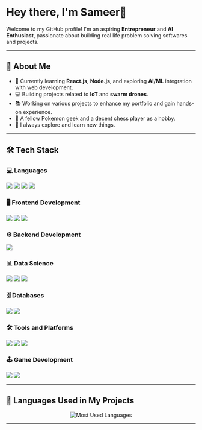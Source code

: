 # Hey there, I'm Sameer👋


Welcome to my GitHub profile! I'm an aspiring **Entrepreneur** and **AI Enthusiast**, passionate about building real life problem solving softwares and projects.

---

## 🚀 About Me  
- 🌱 Currently learning **React.js**, **Node.js**, and exploring **AI/ML** integration with web development.  
- 💻 Building projects related to **IoT** and **swarm drones**.  
- 📚 Working on various projects to enhance my portfolio and gain hands-on experience.  
- 🎨 A fellow Pokemon geek and a decent chess player as a hobby.  
- 🌟 I always explore and learn new things.  

---

## 🛠️ Tech Stack  

### 💻 Languages  
<p align="left">
  <img src="https://img.shields.io/badge/JavaScript-323330?style=for-the-badge&logo=javascript&logoColor=F7DF1E" />
  <img src="https://img.shields.io/badge/Python-3776AB?style=for-the-badge&logo=python&logoColor=white" />
  <img src="https://img.shields.io/badge/C-30599C?style=for-the-badge&logo=C&logoColor=white"/>
  <img src="https://img.shields.io/badge/C++-%2300599C.svg?style=for-the-badge&logo=c%2B%2B&logoColor=white"/>
</p>

### 🖥️ Frontend Development  
<p align="left">
  <img src="https://img.shields.io/badge/HTML5-E34F26?style=for-the-badge&logo=html5&logoColor=white" />
  <img src="https://img.shields.io/badge/CSS3-1572B6?style=for-the-badge&logo=css3&logoColor=white" />
  <img src="https://img.shields.io/badge/React-20232A?style=for-the-badge&logo=react&logoColor=61DAFB" />
</p>

### ⚙️ Backend Development  
<p align="left">
  <img src="https://img.shields.io/badge/Node.js-339933?style=for-the-badge&logo=nodedotjs&logoColor=white" />
</p>

### 📊 Data Science
<p align="left">
  <img src="https://img.shields.io/badge/NumPy-4DABCF?style=for-the-badge&logo=numpy&logoColor=fff"/>
  <img src="https://img.shields.io/badge/Pandas-150458?style=for-the-badge&logo=pandas&logoColor=fff"/>
  <img src="https://custom-icon-badges.demolab.com/badge/Matplotlib-71D291?style=for-the-badge&logo=matplotlib&logoColor=fff"/>

### 🗄️ Databases  
<p align="left">
  <img src="https://img.shields.io/badge/MongoDB-4EA94B?style=for-the-badge&logo=mongodb&logoColor=white" />
  <img src="https://img.shields.io/badge/MySQL-4479A1?style=for-the-badge&logo=mysql&logoColor=white" />
</p>

### 🛠️ Tools and Platforms  
<p align="left">
  <img src="https://img.shields.io/badge/Git-F05032?style=for-the-badge&logo=git&logoColor=white" />
  <img src="https://img.shields.io/badge/GitHub-181717?style=for-the-badge&logo=github&logoColor=white" />
  <img src="https://img.shields.io/badge/VS%20Code-0078D4?style=for-the-badge&logo=visualstudiocode&logoColor=white" />
</p>

### 🕹️ Game Development
<p align="left">
  <img src="https://img.shields.io/badge/Godot-%23FFFFFF.svg?style=for-the-badge&logo=godot-engine"/>
  <img src="https://img.shields.io/badge/Unity-%23000000.svg?style=for-the-badge&logo=unity&logoColor=white"/>
</p>

---

## 📌 Languages Used in My Projects  
<P align="center">
<img src="https://github-readme-stats.vercel.app/api/top-langs/?username=SamG1123&layout=compact&theme=radical" alt="Most Used Languages" />
</p>


---


<!---
SamG1123/SamG1123 is a ✨ special ✨ repository because its `README.md` (this file) appears on your GitHub profile.
You can click the Preview link to take a look at your changes.
--->
